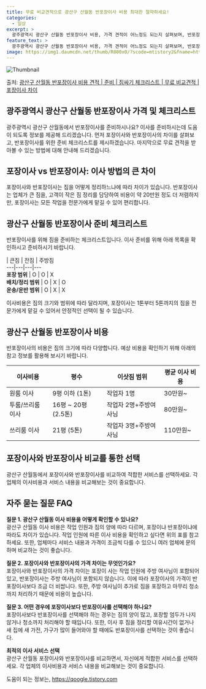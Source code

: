 ```yaml
---
title: 무료 비교견적으로 광산구 산월동 반포장이사 비용 최대한 절약하세요!
categories:
  - 일상
excerpt: >
  광주광역시 광산구 산월동 반포장이사 비용, 가격 견적이 어느정도 되는지 살펴보며, 반포장이사를 준비함에 있어 짐싸기 준비 체크리스트가 무엇인지 보겠습니다. 마지막으로 포장이사와 차이점을 통해 무료 비교견적으로 어떤 것이 더 합리적인 선택인지 공유 드립니다.광산구 산월동 포장이사 견적 샘플 보기 👈 클릭광산구 산월동 포장이사 가격 살펴보기 👈 클릭광산구 산월동 반포장이사 평균 이사 비용평수광산구 산월동 평균 이사 비용원룸 이사9평 이하 (1톤)30만원~투룸/쓰리룸 이사16평 ~ 20평 (2.5톤)80만원~쓰리룸 이사21평 (5톤) ~110만원~우리집 무료 이사견적 받기 👈 클릭포장 vs 반포장: 이사 방법의 큰 차이이사 비용과 작업 범위를 고려할 때, 포장이사와 반포장이사의 가장 큰 차이는 짐을 어떻..
feature_text: >
  광주광역시 광산구 산월동 반포장이사 비용, 가격 견적이 어느정도 되는지 살펴보며, 반포장이사를 준비함에 있어 짐싸기 준비 체크리스트가 무엇인지 보겠습니다. 마지막으로 포장이사와 차이점을 통해 무료 비교견적으로 어떤 것이 더 합리적인 선택인지 공유 드립니다.광산구 산월동 포장이사 견적 샘플 보기 👈 클릭광산구 산월동 포장이사 가격 살펴보기 👈 클릭광산구 산월동 반포장이사 평균 이사 비용평수광산구 산월동 평균 이사 비용원룸 이사9평 이하 (1톤)30만원~투룸/쓰리룸 이사16평 ~ 20평 (2.5톤)80만원~쓰리룸 이사21평 (5톤) ~110만원~우리집 무료 이사견적 받기 👈 클릭포장 vs 반포장: 이사 방법의 큰 차이이사 비용과 작업 범위를 고려할 때, 포장이사와 반포장이사의 가장 큰 차이는 짐을 어떻..
image: https://img1.daumcdn.net/thumb/R800x0/?scode=mtistory2&fname=https%3A%2F%2Fblog.kakaocdn.net%2Fdn%2FrdfZf%2FbtsHbsIgi5l%2FahOKSTUTaktJ1yO5BS3NnK%2Fimg.webp
---
```


![Thumbnail](https://img1.daumcdn.net/thumb/R800x0/?scode=mtistory2&fname=https%3A%2F%2Fblog.kakaocdn.net%2Fdn%2FrdfZf%2FbtsHbsIgi5l%2FahOKSTUTaktJ1yO5BS3NnK%2Fimg.webp)

<p>출처: <a href="https://qoogle.tistory.com/9501" rel="dofollow">광산구 산월동 반포장이사 비용 견적 | 준비 | 짐싸기 체크리스트 | 무료 비교견적 | 포장이사 차이</a> </p>

## 광주광역시 광산구 산월동 반포장이사 가격 및 체크리스트

광주광역시 광산구 산월동에서 반포장이사를 준비하시나요? 이사를 준비하시는데 도움이 되도록 정보를 제공해 드리겠습니다. 먼저 포장이사와
반포장이사의 차이를 살펴보고, 반포장이사를 위한 준비 체크리스트를 제시하겠습니다. 마지막으로 무료 견적을 받아볼 수 있는 방법에 대해 안내해
드리겠습니다.

## 포장이사 vs 반포장이사: 이사 방법의 큰 차이

포장이사와 반포장이사는 짐을 어떻게 정리하느냐에 따라 차이가 있습니다. 반포장이사는 업체가 큰 짐을, 고객이 작은 짐 정리를 담당하여 비용이
약 20만원 정도 더 저렴하지만, 포장이사는 모든 작업을 전문가에게 맡길 수 있어 편리합니다.

## 광산구 산월동 반포장이사 준비 체크리스트

반포장이사를 위해 짐을 준비하는 체크리스트입니다. 이사 준비를 위해 아래 목록을 확인하시고 준비하시기 바랍니다.

| 큰짐 | 잔짐 | 주방짐  
---|---|---|---  
**포장 범위** | O | O | X  
**배치/정리 범위** | O | X | O  
**운송/운반 범위** | O | X | X  
  
이사비용은 짐의 크기와 범위에 따라 달라지며, 포장이사는 1톤부터 5톤까지의 짐을 전문가에게 맡길 수 있어서 안정적인 선택이 될 수
있습니다.

## 광산구 산월동 반포장이사 비용

반포장이사의 비용은 짐의 크기에 따라 다양합니다. 예상 비용을 확인하기 위해 아래의 참고 정보를 활용해 보시기 바랍니다.

이사비용 | 평수 | 이삿짐 범위 | 평균 이사 비용  
---|---|---|---  
원룸 이사 | 9평 이하 (1톤) | 작업자 1명 | 30만원~  
투룸/쓰리룸 이사 | 16평 ~ 20평 (2.5톤) | 작업자 2명+주방여사님 | 80만원~  
쓰리룸 이사 | 21평 (5톤) | 작업자 3명+주방여사님 | 110만원~  
  
## 포장이사와 반포장이사 비교를 통한 선택

광산구 산월동에서 포장이사와 반포장이사를 비교하여 적합한 서비스를 선택하세요. 각 업체의 이사비용과 서비스 내용을 비교해보는 것이
중요합니다.

## 자주 묻는 질문 FAQ

**질문 1. 광산구 산월동 이사 비용을 어떻게 확인할 수 있나요?**  
광산구 산월동 이사 비용은 작업 인원과 짐의 양에 따라 다르며, 포장이냐 반포장이냐에 따라도 차이가 있습니다. 작업 인원에 따른 이사 비용을
확인하고 싶다면 위의 표를 참고하세요. 또한, 업체마다 서비스 내용과 가격이 조금씩 다를 수 있으니 여러 업체에 문의하며 비교하는 것이
좋습니다.

**질문 2. 포장이사와 반포장이사의 가격 차이는 무엇인가요?**  
포장이사와 반포장이사의 가격 차이는 포장이 사는 작업 인원에 주방 여사님이 포함되어 있고, 반포장이사는 주방 여사님이 포함되지 않습니다.
이에 따라 포장이사의 가격이 반포장이사보다 조금 더 비쌉니다. 또한, 주방 여사님이 추가로 짐을 포장하고 마무리 청소까지 처리하기 때문에
비용이 높습니다.

**질문 3. 어떤 경우에 포장이사보다 반포장이사를 선택해야 하나요?**  
포장이사보다 반포장이사를 선택해야 하는 경우는 짐의 양이 많고, 포장할 엄두가 나지 않거나 청소까지 처리해야 할 때입니다. 또한, 이사 후
짐을 정리할 여유시간이 없거나 새 집에 새 가전, 가구가 많이 들어와야 할 때에도 반포장이사를 선택하는 것이 좋습니다.

**최적의 이사 서비스 선택**  
광산구 산월동 포장이사와 반포장이사를 비교하면서, 자신에게 적합한 서비스를 선택하세요. 각 업체의 이사비용과 서비스 내용을 비교해보는 것이
중요합니다.



 

도움이 되는 정보는, <a href="https://qoogle.tistory.com" rel="dofollow">https://qoogle.tistory.com</a>



